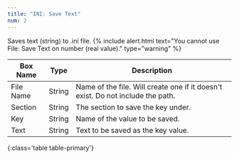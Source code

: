 ```yaml
---
title: "INI: Save Text"
num: 2
---
```


Saves text (string) to .ini file.
{% include alert.html text="You cannot use File: Save Text on number (real value)." type="warning" %} 

| Box Name | Type | Description | 
|-------|--------|--------
|File Name|	String	|Name of the file. Will create one if it doesn't exist. Do not include the path.
|Section|	String|	The section to save the key under.
|Key	|String	|Name of the value to be saved.
|Text|	String|	Text to be saved as the key value.
{:class='table table-primary'}









